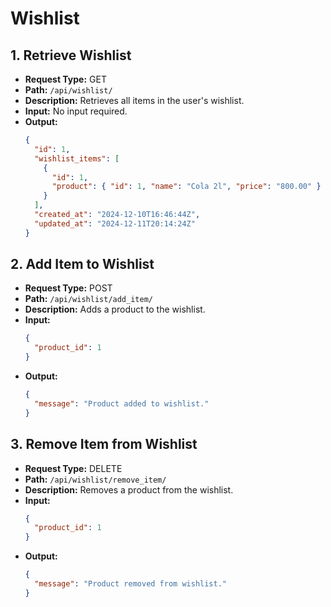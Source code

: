 # Wishlist

## 1. Retrieve Wishlist
- **Request Type:** GET
- **Path:** `/api/wishlist/`
- **Description:** Retrieves all items in the user's wishlist.
- **Input:** No input required.
- **Output:**
  ```json
  {
    "id": 1,
    "wishlist_items": [
      {
        "id": 1,
        "product": { "id": 1, "name": "Cola 2l", "price": "800.00" }
      }
    ],
    "created_at": "2024-12-10T16:46:44Z",
    "updated_at": "2024-12-11T20:14:24Z"
  }
  ```

## 2. Add Item to Wishlist
- **Request Type:** POST
- **Path:** `/api/wishlist/add_item/`
- **Description:** Adds a product to the wishlist.
- **Input:**
  ```json
  {
    "product_id": 1
  }
  ```
- **Output:**
  ```json
  {
    "message": "Product added to wishlist."
  }
  ```

## 3. Remove Item from Wishlist
- **Request Type:** DELETE
- **Path:** `/api/wishlist/remove_item/`
- **Description:** Removes a product from the wishlist.
- **Input:**
  ```json
  {
    "product_id": 1
  }
  ```
- **Output:**
  ```json
  {
    "message": "Product removed from wishlist."
  }
  ```
